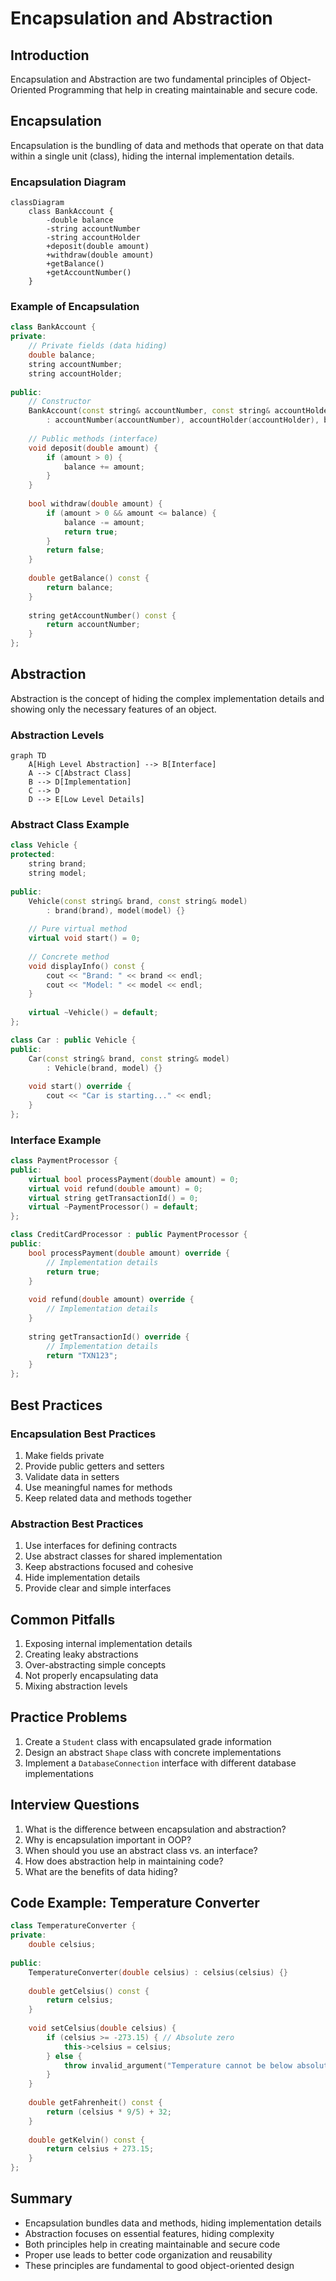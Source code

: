 # Encapsulation and Abstraction

## Introduction
Encapsulation and Abstraction are two fundamental principles of Object-Oriented Programming that help in creating maintainable and secure code.

## Encapsulation
Encapsulation is the bundling of data and methods that operate on that data within a single unit (class), hiding the internal implementation details.

### Encapsulation Diagram
```mermaid
classDiagram
    class BankAccount {
        -double balance
        -string accountNumber
        -string accountHolder
        +deposit(double amount)
        +withdraw(double amount)
        +getBalance()
        +getAccountNumber()
    }
```

### Example of Encapsulation
```cpp
class BankAccount {
private:
    // Private fields (data hiding)
    double balance;
    string accountNumber;
    string accountHolder;
    
public:
    // Constructor
    BankAccount(const string& accountNumber, const string& accountHolder)
        : accountNumber(accountNumber), accountHolder(accountHolder), balance(0.0) {}
    
    // Public methods (interface)
    void deposit(double amount) {
        if (amount > 0) {
            balance += amount;
        }
    }
    
    bool withdraw(double amount) {
        if (amount > 0 && amount <= balance) {
            balance -= amount;
            return true;
        }
        return false;
    }
    
    double getBalance() const {
        return balance;
    }
    
    string getAccountNumber() const {
        return accountNumber;
    }
};
```

## Abstraction
Abstraction is the concept of hiding the complex implementation details and showing only the necessary features of an object.

### Abstraction Levels
```mermaid
graph TD
    A[High Level Abstraction] --> B[Interface]
    A --> C[Abstract Class]
    B --> D[Implementation]
    C --> D
    D --> E[Low Level Details]
```

### Abstract Class Example
```cpp
class Vehicle {
protected:
    string brand;
    string model;
    
public:
    Vehicle(const string& brand, const string& model)
        : brand(brand), model(model) {}
    
    // Pure virtual method
    virtual void start() = 0;
    
    // Concrete method
    void displayInfo() const {
        cout << "Brand: " << brand << endl;
        cout << "Model: " << model << endl;
    }
    
    virtual ~Vehicle() = default;
};

class Car : public Vehicle {
public:
    Car(const string& brand, const string& model)
        : Vehicle(brand, model) {}
    
    void start() override {
        cout << "Car is starting..." << endl;
    }
};
```

### Interface Example
```cpp
class PaymentProcessor {
public:
    virtual bool processPayment(double amount) = 0;
    virtual void refund(double amount) = 0;
    virtual string getTransactionId() = 0;
    virtual ~PaymentProcessor() = default;
};

class CreditCardProcessor : public PaymentProcessor {
public:
    bool processPayment(double amount) override {
        // Implementation details
        return true;
    }
    
    void refund(double amount) override {
        // Implementation details
    }
    
    string getTransactionId() override {
        // Implementation details
        return "TXN123";
    }
};
```

## Best Practices

### Encapsulation Best Practices
1. Make fields private
2. Provide public getters and setters
3. Validate data in setters
4. Use meaningful names for methods
5. Keep related data and methods together

### Abstraction Best Practices
1. Use interfaces for defining contracts
2. Use abstract classes for shared implementation
3. Keep abstractions focused and cohesive
4. Hide implementation details
5. Provide clear and simple interfaces

## Common Pitfalls
1. Exposing internal implementation details
2. Creating leaky abstractions
3. Over-abstracting simple concepts
4. Not properly encapsulating data
5. Mixing abstraction levels

## Practice Problems
1. Create a `Student` class with encapsulated grade information
2. Design an abstract `Shape` class with concrete implementations
3. Implement a `DatabaseConnection` interface with different database implementations

## Interview Questions
1. What is the difference between encapsulation and abstraction?
2. Why is encapsulation important in OOP?
3. When should you use an abstract class vs. an interface?
4. How does abstraction help in maintaining code?
5. What are the benefits of data hiding?

## Code Example: Temperature Converter
```cpp
class TemperatureConverter {
private:
    double celsius;
    
public:
    TemperatureConverter(double celsius) : celsius(celsius) {}
    
    double getCelsius() const {
        return celsius;
    }
    
    void setCelsius(double celsius) {
        if (celsius >= -273.15) { // Absolute zero
            this->celsius = celsius;
        } else {
            throw invalid_argument("Temperature cannot be below absolute zero");
        }
    }
    
    double getFahrenheit() const {
        return (celsius * 9/5) + 32;
    }
    
    double getKelvin() const {
        return celsius + 273.15;
    }
};
```

## Summary
- Encapsulation bundles data and methods, hiding implementation details
- Abstraction focuses on essential features, hiding complexity
- Both principles help in creating maintainable and secure code
- Proper use leads to better code organization and reusability
- These principles are fundamental to good object-oriented design 